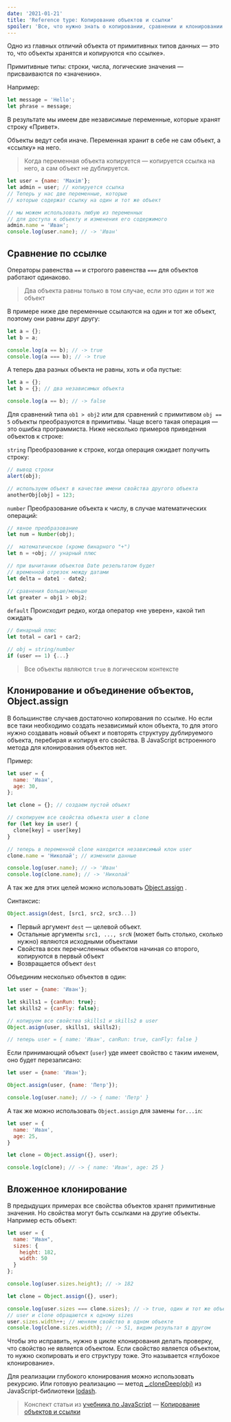 ```yaml
---
date: '2021-01-21'  
title: 'Reference type: Копирование объектов и ссылки'  
spoiler: 'Все, что нужно знать о копировании, сравнении и клонировании объектов.'
---
```


Одно из главных отличий объекта от примитивных типов данных — это то, что объекты хранятся и копируются «по ссылке».

Примитивные типы: строки, числа, логические значения — присваиваются по «значению».

Например:

```jsx
let message = 'Hello';
let phrase = message;
```

В результате мы имеем две независимые переменные, которые хранят строку «Привет».

Объекты ведут себя иначе. Переменная хранит в себе не сам объект, а «ссылку» на него.

> Когда переменная объекта копируется — копируется ссылка на него, а сам объект не дублируется.

```jsx
let user = {name: 'Maxim'};
let admin = user; // копируется ссылка
// Теперь у нас две переменные, которые
// которые содержат ссылку на один и тот же объект

// мы можем использовать любую из переменных
// для доступа к объекту и изменения его содержимого
admin.name = 'Иван';
console.log(user.name); // -> 'Иван'
```

## Сравнение по ссылке

Операторы равенства `==` и строгого равенства `===` для объектов работают одинаково.

> Два объекта равны только в том случае, если это один и тот же объект

В примере ниже две переменные ссылаются на один и тот же объект, поэтому они равны друг другу:

```jsx
let a = {};
let b = a;

console.log(a == b); // -> true
console.log(a === b); // -> true
```

А теперь два разных объекта не равны, хоть и оба пустые:

```jsx
let a = {};
let b = {}; // два независимых объекта

console.log(a == b); // -> false
```

Для сравнений типа `ob1 > obj2` или для сравнений с примитивом `obj == 5` объекты преобразуются в примитивы. Чаще всего
такая операция — это ошибка программиста. Ниже несколько примеров приведения объектов к строке:

`string`
Преобразование к строке, когда операция ожидает получить строку:

```jsx
// вывод строки
alert(obj);

// используем объект в качестве имени свойства другого объекта
anotherObj[obj] = 123;
```

`number`
Преобразование объекта к числу, в случае математических операций:

```jsx
// явное преобразование
let num = Number(obj);

//  математическое (кроме бинарного "+")
let n = +obj; // унарный плюс

// при вычитании объектов Date резельтатом будет
// временной отрезок между датами
let delta = date1 - date2;

// сравнения больше/меньше
let greater = obj1 > obj2;
```

`default`
Происходит редко, когда оператор «не уверен», какой тип ожидать

```jsx
// бинарный плюс
let total = car1 + car2;

// obj = string/number
if (user == 1) {...}
```

> Все объекты являются `true` в логическом контексте

## Клонирование и объединение объектов, Object.assign

В большинстве случаев достаточно копирования по ссылке. Но если все таки необходимо создать независимый клон объекта, то
для этого нужно создавать новый объект и повторять структуру дублируемого объекта, перебирая и копируя его свойства. В
JavaScript встроенного метода для клонирования объектов нет.

Пример:

```jsx
let user = {
  name: 'Иван',
  age: 30,
};

let clone = {}; // создаем пустой объект

// скопируем все свойства объекта user в clone
for (let key in user) {
  clone[key] = user[key]
}

// теперь в переменной clone находится независимый клон user
clone.name = 'Николай'; // изменили данные

console.log(user.name); // -> 'Иван'
console.log(clone.name); // -> 'Николай'
```

А так же для этих целей можно
использовать [Object.assign](https://developer.mozilla.org/ru/docs/Web/JavaScript/Reference/Global_Objects/Object/assign)
.

Синтаксис:

```jsx
Object.assign(dest, [src1, src2, src3...])
```

- Первый аргумент `dest` — целевой объект.
- Остальные аргументы `src1, ..., srcN` (может быть столько, сколько нужно) являются исходными объектами
- Свойства всех перечисленных объектов начиная со второго, копируются в первый объект
- Возвращается объект `dest`

Объединим несколько объектов в один:

```jsx
let user = {name: 'Иван'};

let skills1 = {canRun: true};
let skills2 = {canFly: false};

// копируем все свойства skills1 и skills2 в user
Object.asign(user, skills1, skills2);

// теперь user = { name: 'Иван', canRun: true, canFly: false }
```

Если принимающий объект (`user`) уде имеет свойство с таким именем, оно будет перезаписано:

```jsx
let user = {name: 'Иван'};

Object.assign(user, {name: 'Петр'});

console.log(user.name); // -> { name: 'Петр' }
```

А так же можно использовать `Object.assign` для замены `for...in`:

```jsx
let user = {
  name: 'Иван',
  age: 25,
}

let clone = Object.assign({}, user);

console.log(clone); // -> { name: 'Иван', age: 25 }
```

## Вложенное клонирование

В предыдущих примерах все свойства объектов хранят примитивные значения. Но свойства могут быть ссылками на другие
объекты. Например есть объект:

```jsx
let user = {
  name: "Иван",
  sizes: {
    height: 182,
    width: 50
  }
};

console.log(user.sizes.height); // -> 182

let clone = Object.assign({}, user);

console.log(user.sizes === clone.sizes); // -> true, один и тот же объект
// user и clone обращаются к одному sizes
user.sizes.width++; // меняем свойство в одном объекте
console.log(clone.sizes.width); // -> 51, видим результат в другом
```

Чтобы это исправить, нужно в цикле клонирования делать проверку, что свойство не является объектом. Если свойство
является объектом, то нужно скопировать и его структуру тоже. Это называется «глубокое клонирование».

Для реализации глубокого клонирования можно использовать рекурсию. Или готовую реализацию —
метод [_.cloneDeep(obj)](https://lodash.com/docs#cloneDeep) из JavaScript-библиотеки [lodash](https://lodash.com/).

> Конспект статьи из [учебника по JavaScript](https://learn.javascript.ru/) — [Копирование объектов и ссылки](https://learn.javascript.ru/object-copy)

